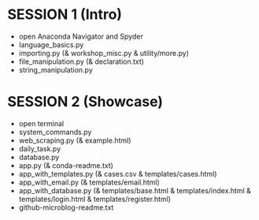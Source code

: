 # SESSION 1 (Intro)

- open Anaconda Navigator and Spyder
- language_basics.py
- importing.py (& workshop_misc.py & utility/more.py)
- file_manipulation.py (& declaration.txt)
- string_manipulation.py



# SESSION 2 (Showcase)

- open terminal
- system_commands.py
- web_scraping.py (& example.html)
- daily_task.py
- database.py
- app.py (& conda-readme.txt)
- app_with_templates.py (& cases.csv & templates/cases.html)
- app_with_email.py (& templates/email.html)
- app_with_database.py (& templates/base.html & templates/index.html & templates/login.html & templates/register.html)
- github-microblog-readme.txt
